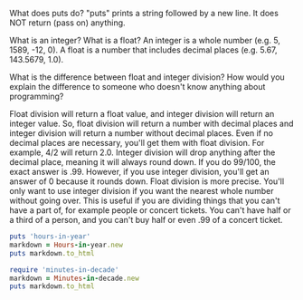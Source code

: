 What does puts do?
"puts" prints a string followed by a new line. It does NOT return (pass on) anything.

What is an integer? What is a float?
An integer is a whole number (e.g. 5, 1589, -12, 0). A float is a number that includes decimal places (e.g. 5.67, 143.5679, 1.0).

What is the difference between float and integer division? How would you explain the difference to someone who doesn't know anything about programming?

Float division will return a float value, and integer division will return an integer value. So, float division will return a number with decimal places and integer division will return a number without decimal places. Even if no decimal places are necessary, you'll get them with float division. For example, 4/2 will return 2.0. Integer division will drop anything after the decimal place, meaning it will always round down. If you do 99/100, the exact answer is .99. However, if you use integer division, you'll get an answer of 0 because it rounds down. Float division is more precise. You'll only want to use integer division if you want the nearest whole number without going over. This is useful if you are dividing things that you can't have a part of, for example people or concert tickets. You can't have half or a third of a person, and you can't buy half or even .99 of a concert ticket.

```ruby
puts 'hours-in-year'
markdown = Hours-in-year.new
puts markdown.to_html
```

```ruby
require 'minutes-in-decade'
markdown = Minutes-in-decade.new
puts markdown.to_html
```